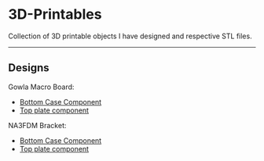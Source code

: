 # 3D-Printables

Collection of 3D printable objects I have designed and respective STL files.   

---

## Designs

Gowla Macro Board:

  * <a href='Gowla Macro Board/bottom case M2 holes.stl'>Bottom Case Component</a><br>
  * <a href='Gowla Macro Board/top_plate.stl'>Top plate component</a><br>

NA3FDM Bracket:

  * <a href='Gowla Macro Board/bottom case M2 holes.stl'>Bottom Case Component</a><br>
  * <a href='Gowla Macro Board/top_plate.stl'>Top plate component</a><br>
